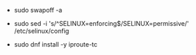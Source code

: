 * sudo swapoff -a

* sudo sed -i 's/^SELINUX=enforcing$/SELINUX=permissive/' /etc/selinux/config

* sudo dnf install -y iproute-tc
